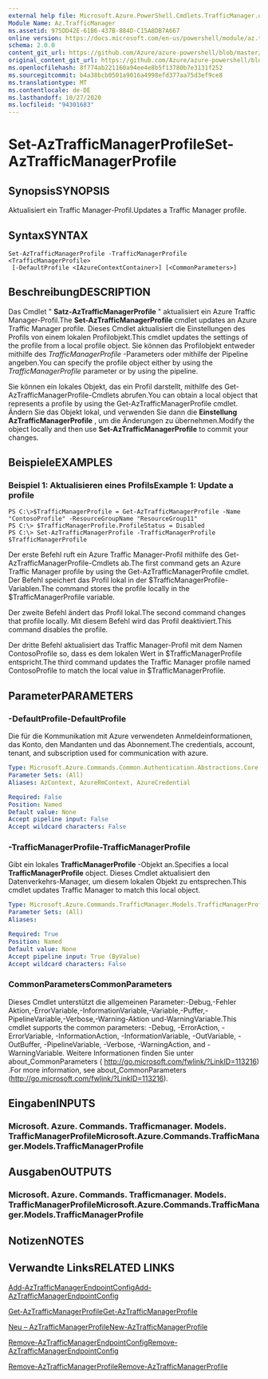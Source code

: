 ```yaml
---
external help file: Microsoft.Azure.PowerShell.Cmdlets.TrafficManager.dll-Help.xml
Module Name: Az.TrafficManager
ms.assetid: 975DD42E-61B6-437B-884D-C15A8DB7A667
online version: https://docs.microsoft.com/en-us/powershell/module/az.trafficmanager/set-aztrafficmanagerprofile
schema: 2.0.0
content_git_url: https://github.com/Azure/azure-powershell/blob/master/src/TrafficManager/TrafficManager/help/Set-AzTrafficManagerProfile.md
original_content_git_url: https://github.com/Azure/azure-powershell/blob/master/src/TrafficManager/TrafficManager/help/Set-AzTrafficManagerProfile.md
ms.openlocfilehash: 8f774ab221160a94ee4e8b5f13780b7e3131f252
ms.sourcegitcommit: b4a38bcb0501a9016a4998efd377aa75d3ef9ce8
ms.translationtype: MT
ms.contentlocale: de-DE
ms.lasthandoff: 10/27/2020
ms.locfileid: "94301683"
---
```

# <span data-ttu-id="f0c1a-101">Set-AzTrafficManagerProfile</span><span class="sxs-lookup"><span data-stu-id="f0c1a-101">Set-AzTrafficManagerProfile</span></span>

## <span data-ttu-id="f0c1a-102">Synopsis</span><span class="sxs-lookup"><span data-stu-id="f0c1a-102">SYNOPSIS</span></span>
<span data-ttu-id="f0c1a-103">Aktualisiert ein Traffic Manager-Profil.</span><span class="sxs-lookup"><span data-stu-id="f0c1a-103">Updates a Traffic Manager profile.</span></span>

## <span data-ttu-id="f0c1a-104">Syntax</span><span class="sxs-lookup"><span data-stu-id="f0c1a-104">SYNTAX</span></span>

```
Set-AzTrafficManagerProfile -TrafficManagerProfile <TrafficManagerProfile>
 [-DefaultProfile <IAzureContextContainer>] [<CommonParameters>]
```

## <span data-ttu-id="f0c1a-105">Beschreibung</span><span class="sxs-lookup"><span data-stu-id="f0c1a-105">DESCRIPTION</span></span>
<span data-ttu-id="f0c1a-106">Das Cmdlet " **Satz-AzTrafficManagerProfile** " aktualisiert ein Azure Traffic Manager-Profil.</span><span class="sxs-lookup"><span data-stu-id="f0c1a-106">The **Set-AzTrafficManagerProfile** cmdlet updates an Azure Traffic Manager profile.</span></span>
<span data-ttu-id="f0c1a-107">Dieses Cmdlet aktualisiert die Einstellungen des Profils von einem lokalen Profilobjekt.</span><span class="sxs-lookup"><span data-stu-id="f0c1a-107">This cmdlet updates the settings of the profile from a local profile object.</span></span>
<span data-ttu-id="f0c1a-108">Sie können das Profilobjekt entweder mithilfe des *TrafficManagerProfile* -Parameters oder mithilfe der Pipeline angeben.</span><span class="sxs-lookup"><span data-stu-id="f0c1a-108">You can specify the profile object either by using the *TrafficManagerProfile* parameter or by using the pipeline.</span></span>

<span data-ttu-id="f0c1a-109">Sie können ein lokales Objekt, das ein Profil darstellt, mithilfe des Get-AzTrafficManagerProfile-Cmdlets abrufen.</span><span class="sxs-lookup"><span data-stu-id="f0c1a-109">You can obtain a local object that represents a profile by using the Get-AzTrafficManagerProfile cmdlet.</span></span>
<span data-ttu-id="f0c1a-110">Ändern Sie das Objekt lokal, und verwenden Sie dann die **Einstellung AzTrafficManagerProfile** , um die Änderungen zu übernehmen.</span><span class="sxs-lookup"><span data-stu-id="f0c1a-110">Modify the object locally and then use **Set-AzTrafficManagerProfile** to commit your changes.</span></span>

## <span data-ttu-id="f0c1a-111">Beispiele</span><span class="sxs-lookup"><span data-stu-id="f0c1a-111">EXAMPLES</span></span>

### <span data-ttu-id="f0c1a-112">Beispiel 1: Aktualisieren eines Profils</span><span class="sxs-lookup"><span data-stu-id="f0c1a-112">Example 1: Update a profile</span></span>
```
PS C:\>$TrafficManagerProfile = Get-AzTrafficManagerProfile -Name "ContosoProfile" -ResourceGroupName "ResourceGroup11" 
PS C:\> $TrafficManagerProfile.ProfileStatus = Disabled
PS C:\> Set-AzTrafficManagerProfile -TrafficManagerProfile $TrafficManagerProfile
```

<span data-ttu-id="f0c1a-113">Der erste Befehl ruft ein Azure Traffic Manager-Profil mithilfe des Get-AzTrafficManagerProfile-Cmdlets ab.</span><span class="sxs-lookup"><span data-stu-id="f0c1a-113">The first command gets an Azure Traffic Manager profile by using the Get-AzTrafficManagerProfile cmdlet.</span></span>
<span data-ttu-id="f0c1a-114">Der Befehl speichert das Profil lokal in der $TrafficManagerProfile-Variablen.</span><span class="sxs-lookup"><span data-stu-id="f0c1a-114">The command stores the profile locally in the $TrafficManagerProfile variable.</span></span>

<span data-ttu-id="f0c1a-115">Der zweite Befehl ändert das Profil lokal.</span><span class="sxs-lookup"><span data-stu-id="f0c1a-115">The second command changes that profile locally.</span></span>
<span data-ttu-id="f0c1a-116">Mit diesem Befehl wird das Profil deaktiviert.</span><span class="sxs-lookup"><span data-stu-id="f0c1a-116">This command disables the profile.</span></span>

<span data-ttu-id="f0c1a-117">Der dritte Befehl aktualisiert das Traffic Manager-Profil mit dem Namen ContosoProfile so, dass es dem lokalen Wert in $TrafficManagerProfile entspricht.</span><span class="sxs-lookup"><span data-stu-id="f0c1a-117">The third command updates the Traffic Manager profile named ContosoProfile to match the local value in $TrafficManagerProfile.</span></span>

## <span data-ttu-id="f0c1a-118">Parameter</span><span class="sxs-lookup"><span data-stu-id="f0c1a-118">PARAMETERS</span></span>

### <span data-ttu-id="f0c1a-119">-DefaultProfile</span><span class="sxs-lookup"><span data-stu-id="f0c1a-119">-DefaultProfile</span></span>
<span data-ttu-id="f0c1a-120">Die für die Kommunikation mit Azure verwendeten Anmeldeinformationen, das Konto, den Mandanten und das Abonnement.</span><span class="sxs-lookup"><span data-stu-id="f0c1a-120">The credentials, account, tenant, and subscription used for communication with azure.</span></span>

```yaml
Type: Microsoft.Azure.Commands.Common.Authentication.Abstractions.Core.IAzureContextContainer
Parameter Sets: (All)
Aliases: AzContext, AzureRmContext, AzureCredential

Required: False
Position: Named
Default value: None
Accept pipeline input: False
Accept wildcard characters: False
```

### <span data-ttu-id="f0c1a-121">-TrafficManagerProfile</span><span class="sxs-lookup"><span data-stu-id="f0c1a-121">-TrafficManagerProfile</span></span>
<span data-ttu-id="f0c1a-122">Gibt ein lokales **TrafficManagerProfile** -Objekt an.</span><span class="sxs-lookup"><span data-stu-id="f0c1a-122">Specifies a local **TrafficManagerProfile** object.</span></span>
<span data-ttu-id="f0c1a-123">Dieses Cmdlet aktualisiert den Datenverkehrs-Manager, um diesem lokalen Objekt zu entsprechen.</span><span class="sxs-lookup"><span data-stu-id="f0c1a-123">This cmdlet updates Traffic Manager to match this local object.</span></span>

```yaml
Type: Microsoft.Azure.Commands.TrafficManager.Models.TrafficManagerProfile
Parameter Sets: (All)
Aliases:

Required: True
Position: Named
Default value: None
Accept pipeline input: True (ByValue)
Accept wildcard characters: False
```

### <span data-ttu-id="f0c1a-124">CommonParameters</span><span class="sxs-lookup"><span data-stu-id="f0c1a-124">CommonParameters</span></span>
<span data-ttu-id="f0c1a-125">Dieses Cmdlet unterstützt die allgemeinen Parameter:-Debug,-Fehler Aktion,-ErrorVariable,-InformationVariable,-Variable,-Puffer,-PipelineVariable,-Verbose,-Warning-Aktion und-WarningVariable.</span><span class="sxs-lookup"><span data-stu-id="f0c1a-125">This cmdlet supports the common parameters: -Debug, -ErrorAction, -ErrorVariable, -InformationAction, -InformationVariable, -OutVariable, -OutBuffer, -PipelineVariable, -Verbose, -WarningAction, and -WarningVariable.</span></span> <span data-ttu-id="f0c1a-126">Weitere Informationen finden Sie unter about_CommonParameters ( http://go.microsoft.com/fwlink/?LinkID=113216) .</span><span class="sxs-lookup"><span data-stu-id="f0c1a-126">For more information, see about_CommonParameters (http://go.microsoft.com/fwlink/?LinkID=113216).</span></span>

## <span data-ttu-id="f0c1a-127">Eingaben</span><span class="sxs-lookup"><span data-stu-id="f0c1a-127">INPUTS</span></span>

### <span data-ttu-id="f0c1a-128">Microsoft. Azure. Commands. Trafficmanager. Models. TrafficManagerProfile</span><span class="sxs-lookup"><span data-stu-id="f0c1a-128">Microsoft.Azure.Commands.TrafficManager.Models.TrafficManagerProfile</span></span>

## <span data-ttu-id="f0c1a-129">Ausgaben</span><span class="sxs-lookup"><span data-stu-id="f0c1a-129">OUTPUTS</span></span>

### <span data-ttu-id="f0c1a-130">Microsoft. Azure. Commands. Trafficmanager. Models. TrafficManagerProfile</span><span class="sxs-lookup"><span data-stu-id="f0c1a-130">Microsoft.Azure.Commands.TrafficManager.Models.TrafficManagerProfile</span></span>

## <span data-ttu-id="f0c1a-131">Notizen</span><span class="sxs-lookup"><span data-stu-id="f0c1a-131">NOTES</span></span>

## <span data-ttu-id="f0c1a-132">Verwandte Links</span><span class="sxs-lookup"><span data-stu-id="f0c1a-132">RELATED LINKS</span></span>

[<span data-ttu-id="f0c1a-133">Add-AzTrafficManagerEndpointConfig</span><span class="sxs-lookup"><span data-stu-id="f0c1a-133">Add-AzTrafficManagerEndpointConfig</span></span>](./Add-AzTrafficManagerEndpointConfig.md)

[<span data-ttu-id="f0c1a-134">Get-AzTrafficManagerProfile</span><span class="sxs-lookup"><span data-stu-id="f0c1a-134">Get-AzTrafficManagerProfile</span></span>](./Get-AzTrafficManagerProfile.md)

[<span data-ttu-id="f0c1a-135">Neu – AzTrafficManagerProfile</span><span class="sxs-lookup"><span data-stu-id="f0c1a-135">New-AzTrafficManagerProfile</span></span>](./New-AzTrafficManagerProfile.md)

[<span data-ttu-id="f0c1a-136">Remove-AzTrafficManagerEndpointConfig</span><span class="sxs-lookup"><span data-stu-id="f0c1a-136">Remove-AzTrafficManagerEndpointConfig</span></span>](./Remove-AzTrafficManagerEndpointConfig.md)

[<span data-ttu-id="f0c1a-137">Remove-AzTrafficManagerProfile</span><span class="sxs-lookup"><span data-stu-id="f0c1a-137">Remove-AzTrafficManagerProfile</span></span>](./Remove-AzTrafficManagerProfile.md)



